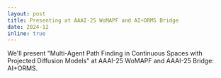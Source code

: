 ```yaml
---
layout: post
title: Presenting at AAAI-25 WoMAPF and AI+ORMS Bridge
date: 2024-12
inline: true
---
```

We'll present "Multi-Agent Path Finding in Continuous Spaces with Projected Diffusion Models" at AAAI-25 WoMAPF and AAAI-25 Bridge: AI+ORMS.
